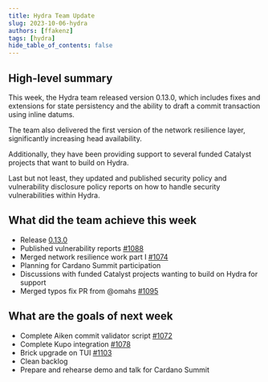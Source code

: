 ```yaml
---
title: Hydra Team Update
slug: 2023-10-06-hydra
authors: [ffakenz]
tags: [hydra]
hide_table_of_contents: false
---
```


## High-level summary

This week, the Hydra team released version 0.13.0, which includes fixes and extensions for state persistency and the ability to draft a commit transaction using inline datums.

The team also delivered the first version of the network resilience layer, significantly increasing head availability.

Additionally, they have been providing support to several funded Catalyst projects that want to build on Hydra.

Last but not least, they updated and published security policy and vulnerability disclosure policy reports on how to handle security vulnerabilities within Hydra.


## What did the team achieve this week
-   Release [0.13.0](https://github.com/input-output-hk/hydra/releases/tag/0.13.0)
-   Published vulnerability reports [#1088](https://github.com/input-output-hk/hydra/pull/1088)
-   Merged network resilience work part I [#1074](https://github.com/input-output-hk/hydra/pull/1074)
-   Planning for Cardano Summit participation 
-   Discussions with funded Catalyst projects wanting to build on Hydra for support
-   Merged typos fix PR from @omahs [#1095](https://github.com/input-output-hk/hydra/pull/1095)


## What are the goals of next week

-   Complete Aiken commit validator script [#1072](https://github.com/input-output-hk/hydra/pull/1072)
-   Complete Kupo integration [#1078](https://github.com/input-output-hk/hydra/issues/1078)
-   Brick upgrade on TUI [#1103](https://github.com/input-output-hk/hydra/pull/1103)
-   Clean backlog
-   Prepare and rehearse demo and talk for Cardano Summit
